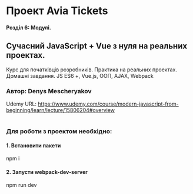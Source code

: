 # Проект Avia Tickets

#### Розділ 6: Модулі.

## Сучасний JavaScript + Vue з нуля на реальних проектах.

Курс для початківців розробників. Практика на реальних проектах. Домашні завдання. JS ES6 +, Vue.js, ООП, AJAX, Webpack

### Автор: Denys Mescheryakov

Udemy URL: https://www.udemy.com/course/modern-javascript-from-beginning/learn/lecture/15806204#overview

#

### Для роботи з проектом необхідно:

#### 1. Встановити пакети

npm i

#### 2. Запусти webpack-dev-server

npm run dev
